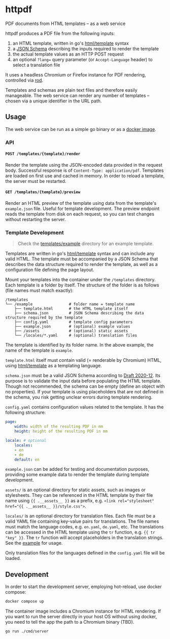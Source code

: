 # httpdf

PDF documents from HTML templates – as a web service

httpdf produces a PDF file from the following inputs:

1) an HTML template, written in go's [html/template](https://pkg.go.dev/html/template) syntax
2) a [JSON Schema](https://json-schema.org/) describing the inputs required to render the template
3) the actual template values as an HTTP POST request
4) an optional `?lang=` query parameter (or `Accept-Language` header) to select a translation file

It uses a headless Chromium or Firefox instance for PDF rendering, controlled via [rod](https://pkg.go.dev/github.com/go-rod/rod).

Templates and schemas are plain text files and therefore easily manageable. The web service can render any number of templates – chosen via a unique identifier in the URL path.

## Usage

The web service can be run as a simple go binary or as a [docker image](https://ghcr.io/sehrgutesoftware/httpdf).

### API

#### `POST /templates/{template}/render`
Render the template using the JSON-encoded data provided in the request body. Successful response is of `Content-Type: application/pdf`. Templates are loaded on first use and cached in memory. In order to reload a template, the server must be restarted.

#### `GET /templates/{template}/preview`
Render an HTML preview of the template using data from the template's `example.json` file. Useful for template development. The preview endpoint reads the template from disk on each request, so you can test changes without restarting the server.

### Template Development

> Check the [templates/example](./templates/example/) directory for an example template.

Templates are written in go's [html/template](https://pkg.go.dev/html/template) syntax and can include any valid HTML. The template must be accompanied by a JSON Schema that describes the data structure required to render the template, as well as a configuration file defining the page layout.

Mount your templates into the container under the `/templates` directory. Each template is a folder by itself. The structure of the folder is as follows (file names must match exactly):

```
/templates
└── /example                # folder name = template name
    ├── template.html       # the HTML template itself
    ├── schema.json         # JSON Schema describing the data structure required by the template
    ├── config.yaml         # template config parameters
    ├── example.json        # (optional) example values
    ├── /assets             # (optional) static assets
    └── /locales/*.yaml     # (optional) translation files
```

The template is identified by its folder name. In the above example, the name of the template is `example`.

`template.html` itself must contain valid (= renderable by Chromium) HTML, using [html/template](https://pkg.go.dev/html/template) as a templating language.

`schema.json` must be a valid JSON Schema according to [Draft 2020-12](https://json-schema.org/draft/2020-12). Its purpose is to validate the input data before populating the HTML template. Though not recommended, the schema can be empty (define an object with no properties). If your template is using placeholders that are not defined in the schema, you risk getting unclear errors during template rendering.

`config.yaml` contains configuration values related to the template. It has the following structure:

```yaml
page:
    width: width of the resulting PDF in mm
    height: height of the resulting PDF in mm

locale: # optional
    locales:
    - en
    - de
    default: en
```

`example.json` can be added for testing and documentation purposes, providing some example data to render the template during template development.

`assets/` is an optional directory for static assets, such as images or stylesheets. They can be referenced in the HTML template by their file name using `{{ .__assets__ }}` as a prefix, e.g. `<link rel="stylesheet" href="{{ .__assets__ }}/style.css">`.

`locales/` is an optional directory for translation files. Each file must be a valid YAML file containing key-value pairs for translations. The file names must match the language codes, e.g. `en.yaml`, `de.yaml`, etc. The translations can be accessed in the HTML template using the `tr` function, e.g. `{{ tr "key" }}`. The `tr` function will accept placeholders in the translation strings. See the [example](templates/example) for usage.

Only translation files for the languages defined in the `config.yaml` file will be loaded.

## Development

In order to start the development server, employing hot-reload, use docker compose:

```sh
docker compose up
```

The container image includes a Chromium instance for HTML rendering. If you want to run the server directly in your host OS without using docker, you need to tell the app the path to a Chromium binary (TBD).

```sh
go run ./cmd/server
```
